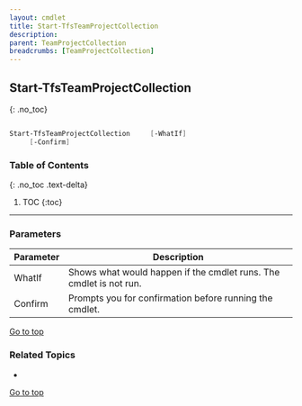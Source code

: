 ```yaml
---
layout: cmdlet
title: Start-TfsTeamProjectCollection
description: 
parent: TeamProjectCollection
breadcrumbs: [TeamProjectCollection]
---
```

## Start-TfsTeamProjectCollection
{: .no_toc}



```powershell

Start-TfsTeamProjectCollection     [-WhatIf]
     [-Confirm]

```

### Table of Contents
{: .no_toc .text-delta}

1. TOC
{:toc}

-----
### Parameters

| Parameter | Description |
|:----------|-------------|
 | WhatIf | Shows what would happen if the cmdlet runs. The cmdlet is not run. |
 | Confirm | Prompts you for confirmation before running the cmdlet. |
 
[Go to top](#start-tfsteamprojectcollection)

### Related Topics

* 


[Go to top](#start-tfsteamprojectcollection)

